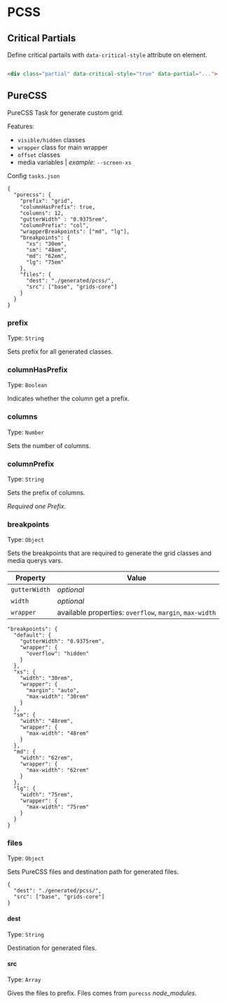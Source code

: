 # PCSS

## Critical Partials

Define critical partails with `data-critical-style` attribute on element.

```html

<div class="partial" data-critical-style="true" data-partial="...">

```

## PureCSS

PureCSS Task for generate custom grid.

Features:

- `visible/hidden` classes
- `wrapper` class for main wrapper
- `offset` classes
- media variables | _example:_ `--screen-xs`

Config `tasks.json`

```
{
  "purecss": {
    "prefix": "grid",
    "columnHasPrefix": true,
    "columns": 12,
    "gutterWidth" : "0.9375rem",
    "columnPrefix": "col",
    "wrapperBreakpoints": ["md", "lg"],
    "breakpoints": {
      "xs": "30em",
      "sm": "48em",
      "md": "62em",
      "lg": "75em"
    },
    "files": {
      "dest": "./generated/pcss/",
      "src": ["base", "grids-core"]
    }
  }
}
```

### prefix

Type: `String`

Sets prefix for all generated classes.

### columnHasPrefix

Type: `Boolean`

Indicates whether the column get a prefix.

### columns

Type: `Number`

Sets the number of columns.

### columnPrefix

Type: `String`

Sets the prefix of columns.

_Required one Prefix._

### breakpoints

Type: `Object`

Sets the breakpoints that are required to generate the grid classes and media querys vars.

Property      | Value
------------- | -------------------------------------------------------
`gutterWidth` | _optional_
`width`       | _optional_
`wrapper`     | available properties: `overflow`, `margin`, `max-width`

```
"breakpoints": {
  "default": {
    "gutterWidth": "0.9375rem",
    "wrapper": {
      "overflow": "hidden"
    }
  },
  "xs": {
    "width": "30rem",
    "wrapper": {
      "margin": "auto",
      "max-width": "30rem"
    }
  },
  "sm": {
    "width": "48rem",
    "wrapper": {
      "max-width": "48rem"
    }
  },
  "md": {
    "width": "62rem",
    "wrapper": {
      "max-width": "62rem"
    }
  },
  "lg": {
    "width": "75rem",
    "wrapper": {
      "max-width": "75rem"
    }
  }
}
```

### files

Type: `Object`

Sets PureCSS files and destination path for generated files.

```
{
  "dest": "./generated/pcss/",
  "src": ["base", "grids-core"]
}
```

#### dest

Type: `String`

Destination for generated files.

#### src

Type: `Array`

Gives the files to prefix. Files comes from `purecss` _node_modules_.
